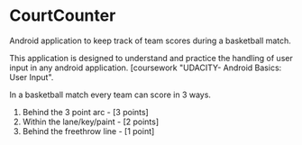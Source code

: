 # CourtCounter
Android application to keep track of team scores during a basketball match. 

This application is designed to understand and practice the handling of user input in any android application. 
[coursework "UDACITY- Android Basics: User Input".

In a basketball match every team can score in 3 ways.
1. Behind the 3 point arc - [3 points]
2. Within the lane/key/paint - [2 points]
3. Behind the freethrow line - [1 point]
